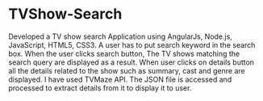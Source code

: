 # TVShow-Search
Developed a TV show search Application using AngularJs, Node.js, JavaScript, HTML5, CSS3. A user has to put search keyword in the search box. When the user clicks search button, The TV shows matching the search query are displayed as a result. When user clicks on details button all the details related to the show such as summary, cast and genre are displayed.  I have used TVMaze API. The JSON file is accessed and processed to extract details from it to display it to user.
